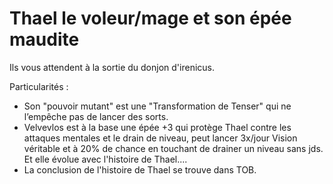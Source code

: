 # Thael le voleur/mage et son épée maudite

Ils vous attendent à la sortie du donjon d'irenicus.

Particularités :

- Son "pouvoir mutant" est une "Transformation de Tenser" qui ne l’empêche pas de lancer des sorts.
- Velvevlos est à la base une épée +3 qui protège Thael contre les attaques mentales et le drain de niveau, peut lancer 3x/jour Vision véritable et à 20% de chance en touchant de drainer un niveau sans jds. Et elle évolue avec l'histoire de Thael....
- La conclusion de l'histoire de Thael se trouve dans TOB.
